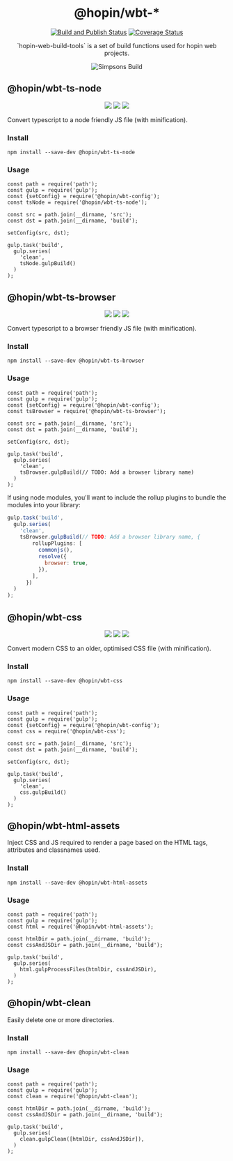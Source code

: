 <h1  align="center">@hopin/wbt-*</h1>

<p align="center">
  <a href="https://travis-ci.com/gauntface/hopin-web-build-tools"><img src="https://github.com/gauntface/hopin-web-build-tools/workflows/Build%20and%20Publish/badge.svg" alt="Build and Publish Status" /></a>
  <a href="https://coveralls.io/github/gauntface/hopin-web-build-tools?branch=master"><img src="https://img.shields.io/coveralls/github/gauntface/hopin-web-build-tools.svg" alt="Coverage Status" /></a>
</p>

<p align="center">
`hopin-web-build-tools` is a set of build functions used for hopin web projects.
</p>


<p align="center">
<img alt="Simpsons Build" src="https://media.giphy.com/media/xT5LMsbnMnCR0DjeE0/giphy.gif" />
</p>

## @hopin/wbt-ts-node

<p align=center>
  <a href="https://david-dm.org/gauntface/hopin-web-build-tools?path=packages/typescript-node" title="dependencies status"><img src="https://david-dm.org/gauntface/hopin-web-build-tools/status.svg?path=packages/typescript-node"/></a>
  <a href="https://david-dm.org/gauntface/hopin-web-build-tools?path=packages/typescript-node&type=dev" title="devDependencies status"><img src="https://david-dm.org/gauntface/hopin-web-build-tools/dev-status.svg?path=packages/typescript-node"/></a>
  <a href="https://david-dm.org/gauntface/hopin-web-build-tools?path=packages/typescript-node&type=peer" title="peerDependencies status"><img src="https://david-dm.org/gauntface/hopin-web-build-tools/peer-status.svg?path=packages/typescript-node"/></a>
</p>

Convert typescript to a node friendly JS file (with minification).

### Install

```
npm install --save-dev @hopin/wbt-ts-node
```

### Usage

```
const path = require('path');
const gulp = require('gulp');
const {setConfig} = require('@hopin/wbt-config');
const tsNode = require('@hopin/wbt-ts-node'); 

const src = path.join(__dirname, 'src');
const dst = path.join(__dirname, 'build');

setConfig(src, dst);

gulp.task('build',
  gulp.series(
    'clean',
    tsNode.gulpBuild()
  )
);
```

## @hopin/wbt-ts-browser

<p align=center>
  <a href="https://david-dm.org/gauntface/hopin-web-build-tools?path=packages/typescript-browser-module" title="dependencies status"><img src="https://david-dm.org/gauntface/hopin-web-build-tools/status.svg?path=packages/typescript-browser-module"/></a>
  <a href="https://david-dm.org/gauntface/hopin-web-build-tools?path=packages/typescript-browser-module&type=dev" title="devDependencies status"><img src="https://david-dm.org/gauntface/hopin-web-build-tools/dev-status.svg?path=packages/typescript-browser-module"/></a>
  <a href="https://david-dm.org/gauntface/hopin-web-build-tools?path=packages/typescript-browser-module&type=peer" title="peerDependencies status"><img src="https://david-dm.org/gauntface/hopin-web-build-tools/peer-status.svg?path=packages/typescript-browser-module"/></a>
</p>

Convert typescript to a browser friendly JS file (with minification).

### Install

```
npm install --save-dev @hopin/wbt-ts-browser
```

### Usage

```
const path = require('path');
const gulp = require('gulp');
const {setConfig} = require('@hopin/wbt-config');
const tsBrowser = require('@hopin/wbt-ts-browser'); 

const src = path.join(__dirname, 'src');
const dst = path.join(__dirname, 'build');

setConfig(src, dst);

gulp.task('build',
  gulp.series(
    'clean',
    tsBrowser.gulpBuild(// TODO: Add a browser library name)
  )
);
```

If using node modules, you'll want to include the rollup plugins to bundle the modules into your library:

```javascript
gulp.task('build',
  gulp.series(
    'clean',
    tsBrowser.gulpBuild(// TODO: Add a browser library name, {
        rollupPlugins: [
          commonjs(),
          resolve({
            browser: true,
          }),
        ],
      })
  )
);
```

## @hopin/wbt-css

<p align=center>
  <a href="https://david-dm.org/gauntface/hopin-web-build-tools?path=packages/css" title="dependencies status"><img src="https://david-dm.org/gauntface/hopin-web-build-tools/status.svg?path=packages/css"/></a>
  <a href="https://david-dm.org/gauntface/hopin-web-build-tools?path=packages/css&type=dev" title="devDependencies status"><img src="https://david-dm.org/gauntface/hopin-web-build-tools/dev-status.svg?path=packages/css"/></a>
  <a href="https://david-dm.org/gauntface/hopin-web-build-tools?path=packages/css&type=peer" title="peerDependencies status"><img src="https://david-dm.org/gauntface/hopin-web-build-tools/peer-status.svg?path=packages/css"/></a>
</p>

Convert modern CSS to an older, optimised CSS file (with minification).

### Install

```
npm install --save-dev @hopin/wbt-css
```

### Usage

```
const path = require('path');
const gulp = require('gulp');
const {setConfig} = require('@hopin/wbt-config');
const css = require('@hopin/wbt-css'); 

const src = path.join(__dirname, 'src');
const dst = path.join(__dirname, 'build');

setConfig(src, dst);

gulp.task('build',
  gulp.series(
    'clean',
    css.gulpBuild()
  )
);
```

## @hopin/wbt-html-assets

Inject CSS and JS required to render a page based on the HTML tags, attributes and classnames used.

### Install

```
npm install --save-dev @hopin/wbt-html-assets
```

### Usage

```
const path = require('path');
const gulp = require('gulp');
const html = require('@hopin/wbt-html-assets'); 

const htmlDir = path.join(__dirname, 'build');
const cssAndJSDir = path.join(__dirname, 'build');

gulp.task('build',
  gulp.series(
    html.gulpProcessFiles(htmlDir, cssAndJSDir),
  )
);
```

## @hopin/wbt-clean

Easily delete one or more directories.

### Install

```
npm install --save-dev @hopin/wbt-clean
```

### Usage

```
const path = require('path');
const gulp = require('gulp');
const clean = require('@hopin/wbt-clean'); 

const htmlDir = path.join(__dirname, 'build');
const cssAndJSDir = path.join(__dirname, 'build');

gulp.task('build',
  gulp.series(
    clean.gulpClean([htmlDir, cssAndJSDir]),
  )
);
```
